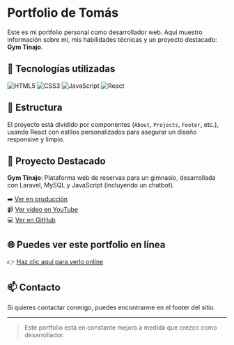# Portfolio de Tomás

Este es mi portfolio personal como desarrollador web. Aquí muestro información sobre mí, mis habilidades técnicas y un proyecto destacado: **Gym Tinajo**.

## 🚀 Tecnologías utilizadas

![HTML5](https://img.shields.io/badge/HTML5-E34F26?style=for-the-badge&logo=html5&logoColor=white)
![CSS3](https://img.shields.io/badge/CSS3-1572B6?style=for-the-badge&logo=css3&logoColor=white)
![JavaScript](https://img.shields.io/badge/JavaScript-F7DF1E?style=for-the-badge&logo=javascript&logoColor=000)
![React](https://img.shields.io/badge/React-20232A?style=for-the-badge&logo=react&logoColor=61DAFB)

## 📂 Estructura

El proyecto está dividido por componentes (`About`, `Projects`, `Footer`, etc.), usando React con estilos personalizados para asegurar un diseño responsive y limpio.

## 📸 Proyecto Destacado

**Gym Tinajo**: Plataforma web de reservas para un gimnasio, desarrollada con Laravel, MySQL y JavaScript (incluyendo un chatbot).

➡️ [Ver en producción](https://gymtinajo.up.railway.app/)  
📹 [Ver vídeo en YouTube](https://www.youtube.com/watch?v=3fXf20tTvhI)  
💻 [Ver en GitHub](https://github.com/tomasvillani/Proyecto-final-DAW)

## 🌐 Puedes ver este portfolio en línea

👉 [Haz clic aquí para verlo online](https://portfolio-chi-nine-14.vercel.app/)

## 📫 Contacto

Si quieres contactar conmigo, puedes encontrarme en el footer del sitio.

---

> Este portfolio está en constante mejora a medida que crezco como desarrollador.
